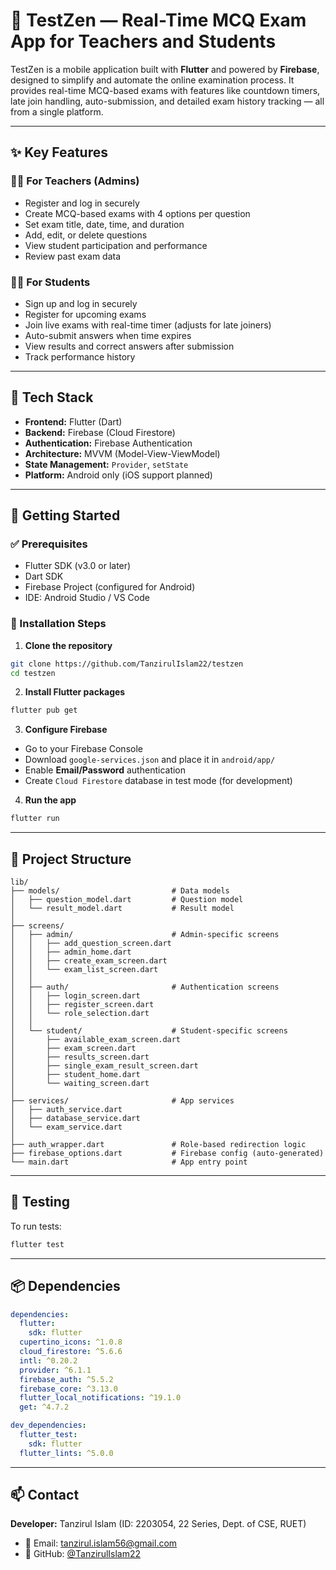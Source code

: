 # 🧪 TestZen — Real-Time MCQ Exam App for Teachers and Students

TestZen is a mobile application built with **Flutter** and powered by **Firebase**, designed to simplify and automate the online examination process. It provides real-time MCQ-based exams with features like countdown timers, late join handling, auto-submission, and detailed exam history tracking — all from a single platform.

---

## ✨ Key Features

### 👨‍🏫 For Teachers (Admins)

* Register and log in securely
* Create MCQ-based exams with 4 options per question
* Set exam title, date, time, and duration
* Add, edit, or delete questions
* View student participation and performance
* Review past exam data

### 👩‍🎓 For Students

* Sign up and log in securely
* Register for upcoming exams
* Join live exams with real-time timer (adjusts for late joiners)
* Auto-submit answers when time expires
* View results and correct answers after submission
* Track performance history

---

## 🔧 Tech Stack

* **Frontend:** Flutter (Dart)
* **Backend:** Firebase (Cloud Firestore)
* **Authentication:** Firebase Authentication
* **Architecture:** MVVM (Model-View-ViewModel)
* **State Management:** `Provider`, `setState`
* **Platform:** Android only (iOS support planned)

---

## 🚀 Getting Started

### ✅ Prerequisites

* Flutter SDK (v3.0 or later)
* Dart SDK
* Firebase Project (configured for Android)
* IDE: Android Studio / VS Code

### 🔨 Installation Steps

1. **Clone the repository**

```bash
git clone https://github.com/TanzirulIslam22/testzen
cd testzen
```

2. **Install Flutter packages**

```bash
flutter pub get
```

3. **Configure Firebase**

* Go to your Firebase Console
* Download `google-services.json` and place it in `android/app/`
* Enable **Email/Password** authentication
* Create `Cloud Firestore` database in test mode (for development)

4. **Run the app**

```bash
flutter run
```

---

## 📁 Project Structure

```
lib/
├── models/                         # Data models
│   ├── question_model.dart         # Question model
│   └── result_model.dart           # Result model
│
├── screens/
│   ├── admin/                      # Admin-specific screens
│   │   ├── add_question_screen.dart
│   │   ├── admin_home.dart
│   │   ├── create_exam_screen.dart
│   │   └── exam_list_screen.dart
│   │
│   ├── auth/                       # Authentication screens
│   │   ├── login_screen.dart
│   │   ├── register_screen.dart
│   │   └── role_selection.dart
│   │
│   └── student/                    # Student-specific screens
│       ├── available_exam_screen.dart
│       ├── exam_screen.dart
│       ├── results_screen.dart
│       ├── single_exam_result_screen.dart
│       ├── student_home.dart
│       └── waiting_screen.dart
│
├── services/                       # App services
│   ├── auth_service.dart
│   ├── database_service.dart
│   └── exam_service.dart
│
├── auth_wrapper.dart               # Role-based redirection logic
├── firebase_options.dart           # Firebase config (auto-generated)
└── main.dart                       # App entry point

```

---

## 🧪 Testing

To run tests:

```bash
flutter test
```

---

## 📦 Dependencies

```yaml
dependencies:
  flutter:
    sdk: flutter
  cupertino_icons: ^1.0.8
  cloud_firestore: ^5.6.6
  intl: ^0.20.2
  provider: ^6.1.1
  firebase_auth: ^5.5.2
  firebase_core: ^3.13.0
  flutter_local_notifications: ^19.1.0
  get: ^4.7.2

dev_dependencies:
  flutter_test:
    sdk: flutter
  flutter_lints: ^5.0.0
```

---

## 📫 Contact

**Developer:** Tanzirul Islam (ID: 2203054, 22 Series, Dept. of CSE, RUET)
* 📧 Email: [tanzirul.islam56@gmail.com](mailto:tanzirul.islam56@gmail.com)
* 🔗 GitHub: [@TanzirulIslam22](https://github.com/TanzirulIslam22)



